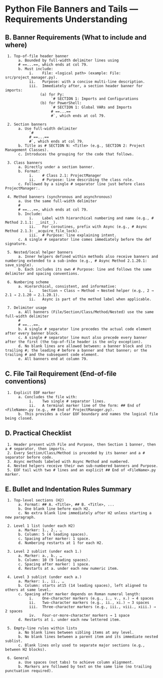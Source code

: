  # Python File Banners and Tails — Requirements Understanding
 
 ## B. Banner Requirements (What to include and where)
     1. Top-of-file header banner
          a. Bounded by full-width delimiter lines using
          # ==...==, which ends at col 79.
          b. Must include:
               i.    File: <logical path> (example: File: src/project_manager.py).
               ii.   Purpose: with a concise multi-line description.
               iii.  Immediately after, a section header banner for imports:
                    (a) for Py:
                         `# SECTION 1: Imports and Configurations
                    (b) for PowerShell:
                         `# SECTION 1: Global VARs and Imports
                         # ==...==
                         #`, which ends at col 79.
 
     2. Section banners
          a. Use full-width delimiter
               `#
               # ==...==
               #`, which ends at col 79.
          b. Title as # SECTION N: <Title> (e.g., SECTION 2: Project Management Classes).
          c. Introduces the grouping for the code that follows.
 
     3. Class banners
          a. Directly under a section banner.
          b. Format:
               i.    # Class 2.1: ProjectManager
               ii.   # Purpose: line describing the class role.
          c. Followed by a single # separator line just before class ProjectManager:.
 
     4. Method banners (synchronous and asynchronous)
          a. Use the same full-width delimiter
          #
          # ==...==, which ends at col 79.
          b. Include:
               i.    Label with hierarchical numbering and name (e.g., # Method 2.1.1: __init__).
               ii.   For coroutines, prefix with Async (e.g., # Async Method 2.1.3: _acquire_file_lock).
               iii.  # Purpose: line explaining intent.
          c. A single # separator line comes immediately before the def signature.
 
     5. Nested/local helper banners
          a. Inner helpers defined within methods also receive banners and numbering extended to a sub-index (e.g., # Async Method 2.1.20.1: save_single).
          b. Each includes its own # Purpose: line and follows the same delimiter and spacing conventions.
 
     6. Numbering scheme
          a. Hierarchical, consistent, and informative:
               i.    Section → Class → Method → Nested helper (e.g., 2 → 2.1 → 2.1.20 → 2.1.20.1).
               ii.   Async is part of the method label when applicable.
 
     7. Delimiter usage
          a. All banners (File/Section/Class/Method/Nested) use the same full-width delimiter
          #
          # ==...==.
          b. A single # separator line precedes the actual code element after every banner block.
          c. A single # separator line must also precede every banner after the first (the top-of-file header is the only exception).
          d. No blank lines are allowed between: a banner block and its trailing #; the leading # before a banner and that banner; or the trailing # and the subsequent code element.
          e. All banners end at column 79.
 
 
 ## C. File Tail Requirement (End-of-file conventions)
     1. Explicit EOF marker
          a. Concludes the file with:
               i.    Two single # separator lines.
               ii.   A terminal marker line of the form: ## End of <FileName>.py (e.g., ## End of ProjectManager.py).
          b. This provides a clear EOF boundary and names the logical file being closed.
 
 
 ## D. Practical Checklist
     1. Header present with File and Purpose, then Section 1 banner, then a # separator, then imports.
     2. Every Section/Class/Method is preceded by its banner and a # separator before code.
     3. Async methods labeled with Async Method and numbered.
     4. Nested helpers receive their own sub-numbered banners and Purpose.
     5. EOF tail with two # lines and an explicit ## End of <FileName>.py marker.
 
 
 ## E. Bullet and Indentation Rules Summary
     1. Top-level sections (H2)
          a. Format: ## A. <Title>, ## B. <Title>, ...
          b. One blank line before each H2.
          c. No extra blank line immediately after H2 unless starting a new paragraph.
 
     2. Level 1 list (under each H2)
          a. Marker: 1., 2., …
          b. Column: 5 (4 leading spaces).
          c. Spacing after marker: 1 space.
          d. Numbering restarts at 1 for each H2.
 
     3. Level 2 sublist (under each 1.)
          a. Marker: a., b., …
          b. Column: 10 (9 leading spaces).
          c. Spacing after marker: 1 space.
          d. Restarts at a. under each new numeric item.
 
     4. Level 3 sublist (under each a.)
          a. Marker: i., ii., …
          b. Column: starts at15 (14 leading spaces), left aligned to others at same level.
          c. Spacing after marker depends on Roman numeral length:
               i.    One-character markers (e.g., i., v., x.) → 4 spaces
               ii.   Two-character markers (e.g., ii., xi.) → 3 spaces
               iii.  Three-character markers (e.g., iii., viii., xiii.) → 2 spaces
               iv.   Four-or-more-character markers → 1 space
          d. Restarts at i. under each new lettered item.
 
     5. Empty-line rules within lists
          a. No blank lines between sibling items at any level.
          b. No blank lines between a parent item and its immediate nested sublist.
          c. Blank lines only used to separate major sections (e.g., between H2 blocks).
 
     6. General
          a. Use spaces (not tabs) to achieve column alignment.
          b. Markers are followed by text on the same line (no trailing punctuation required).
 
